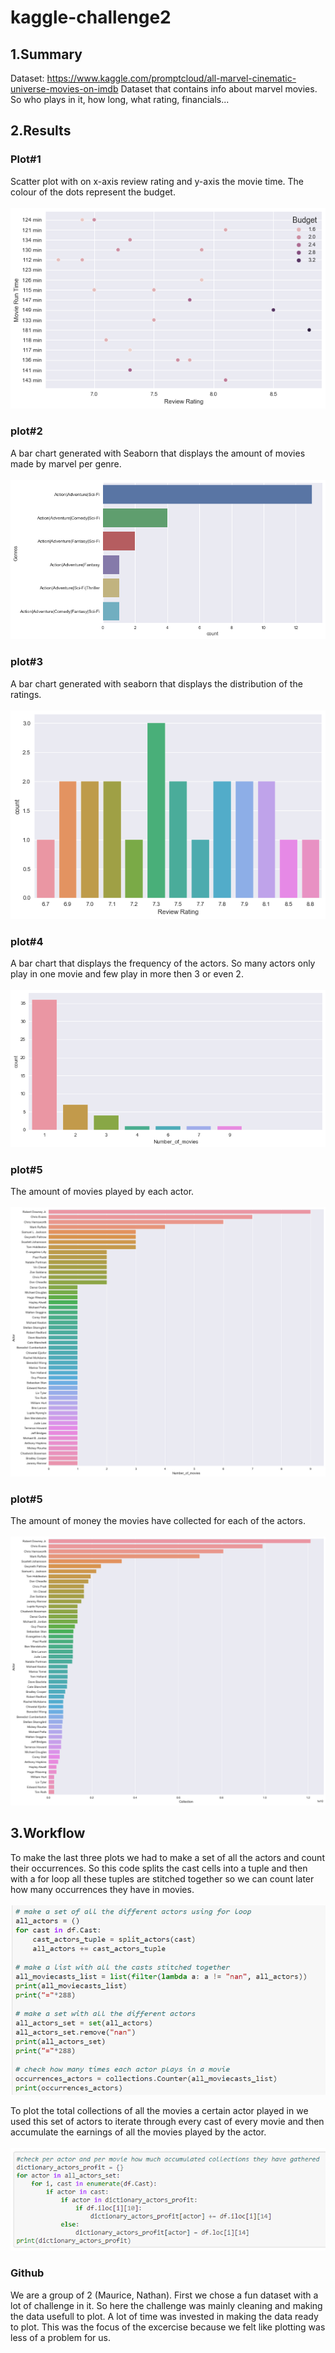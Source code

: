 # kaggle-challenge2

## 1.Summary

Dataset: <https://www.kaggle.com/promptcloud/all-marvel-cinematic-universe-movies-on-imdb>
Dataset that contains info about marvel movies. So who plays in it, how long, what rating, financials...

## 2.Results

### Plot#1
Scatter plot with on x-axis review rating and y-axis the movie time. The colour of the dots represent the budget.\
\
![plot1](./Assets/plot1.png)

### plot#2
A bar chart generated with Seaborn that displays the amount of movies made by marvel per genre.\
\
![plot2](./Assets/plot2.png)

### plot#3
A bar chart generated with seaborn that displays the distribution of the ratings.\
\
![plot3](./Assets/plot3.png)

### plot#4
A bar chart that displays the frequency of the actors. So many actors only play in one movie and few play in more then 3 or even 2.\
\
![plot4](./Assets/plot4.png)

### plot#5
The amount of movies played by each actor.\
\
![plot5](./Assets/plot5.png)

### plot#5
The amount of money the movies have collected for each of the actors.\
\
![plot6](./Assets/plot6.png)

## 3.Workflow

To make the last three plots we had to make a set of all the actors and count their occurrences. So this code splits the cast cells into a tuple and then with a for loop all these tuples are stitched together so we can count later how many occurrences they have in movies.\
\
![code1](./Assets/code1.PNG)

To plot the total collections of all the movies a certain actor played in we used this set of actors to iterate through every cast of every movie and then accumulate the earnings of all the movies played by the actor.\
\
![code2](./Assets/code2.PNG)

### Github
We are a group of 2 (Maurice, Nathan). First we chose a fun dataset with a lot of challenge in it. So here the challenge was mainly cleaning and making the data usefull to plot. A lot of time was invested in making the data ready to plot. This was the focus of the excercise because we felt like plotting was less of a problem for us.
